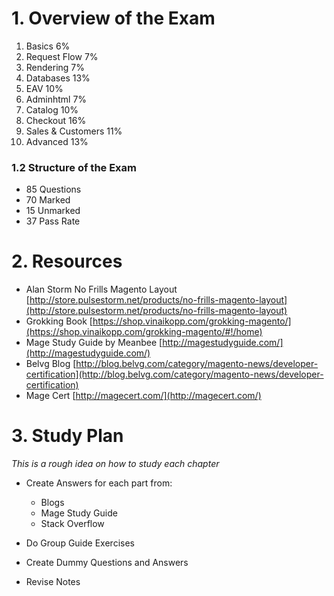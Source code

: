 # 1. Overview of the Exam

1. Basics                   6%
2. Request Flow             7%
3. Rendering                7%
4. Databases                13%
5. EAV                      10%
6. Adminhtml                7%
7. Catalog                  10%
8. Checkout                 16%
9. Sales & Customers        11%
10. Advanced                13%


### 1.2 Structure of the Exam

- 85 Questions
- 70 Marked
- 15 Unmarked
- 37 Pass Rate


# 2. Resources

- Alan Storm No Frills Magento Layout [http://store.pulsestorm.net/products/no-frills-magento-layout](http://store.pulsestorm.net/products/no-frills-magento-layout)
- Grokking Book [https://shop.vinaikopp.com/grokking-magento/](https://shop.vinaikopp.com/grokking-magento/#!/home)
- Mage Study Guide by Meanbee [http://magestudyguide.com/](http://magestudyguide.com/)
- Belvg Blog [http://blog.belvg.com/category/magento-news/developer-certification](http://blog.belvg.com/category/magento-news/developer-certification)
- Mage Cert [http://magecert.com/](http://magecert.com/)


# 3. Study Plan

*This is a rough idea on how to study each chapter*

- Create Answers for each part from:

    - Blogs
    - Mage Study Guide
    - Stack Overflow

- Do Group Guide Exercises
- Create Dummy Questions and Answers
- Revise Notes
